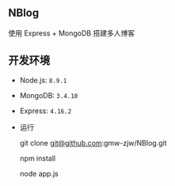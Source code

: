 ## NBlog

使用 Express + MongoDB 搭建多人博客

## 开发环境

- Node.js: `8.9.1`
- MongoDB: `3.4.10`
- Express: `4.16.2`


- 运行

	git  clone git@github.com:gmw-zjw/NBlog.git
	
	npm install

	node app.js

